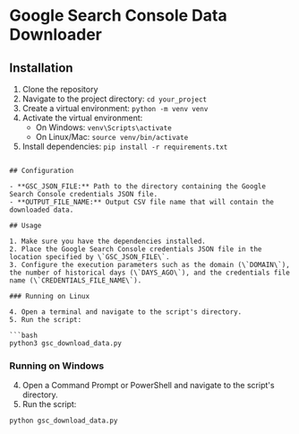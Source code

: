# Google Search Console Data Downloader

## Installation

1. Clone the repository
2. Navigate to the project directory: `cd your_project`
3. Create a virtual environment: `python -m venv venv`
4. Activate the virtual environment:
   - On Windows: `venv\Scripts\activate`
   - On Linux/Mac: `source venv/bin/activate`
5. Install dependencies: `pip install -r requirements.txt`

````

## Configuration

- **GSC_JSON_FILE:** Path to the directory containing the Google Search Console credentials JSON file.
- **OUTPUT_FILE_NAME:** Output CSV file name that will contain the downloaded data.

## Usage

1. Make sure you have the dependencies installed.
2. Place the Google Search Console credentials JSON file in the location specified by \`GSC_JSON_FILE\`.
3. Configure the execution parameters such as the domain (\`DOMAIN\`), the number of historical days (\`DAYS_AGO\`), and the credentials file name (\`CREDENTIALS_FILE_NAME\`).

### Running on Linux

4. Open a terminal and navigate to the script's directory.
5. Run the script:

```bash
python3 gsc_download_data.py
````

### Running on Windows

4. Open a Command Prompt or PowerShell and navigate to the script's directory.
5. Run the script:

```bash
python gsc_download_data.py
```
